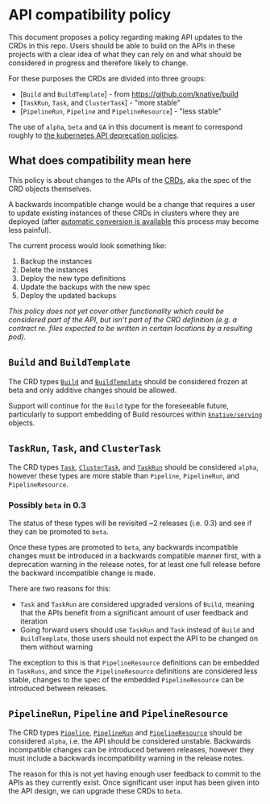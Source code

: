 # API compatibility policy

This document proposes a policy regarding making API updates to the CRDs in this
repo. Users should be able to build on the APIs in these projects with a clear
idea of what they can rely on and what should be considered in progress and
therefore likely to change.

For these purposes the CRDs are divided into three groups:

- [`Build` and `BuildTemplate`] - from <https://github.com/knative/build>
- [`TaskRun`, `Task`, and `ClusterTask`] - "more stable"
- [`PipelineRun`, `Pipeline` and `PipelineResource`] - "less stable"

The use of `alpha`, `beta` and `GA` in this document is meant to correspond
roughly to
[the kubernetes API deprecation policies](https://kubernetes.io/docs/reference/using-api/deprecation-policy/#deprecating-a-flag-or-cli).

## What does compatibility mean here

This policy is about changes to the APIs of the
[CRDs](https://kubernetes.io/docs/concepts/extend-kubernetes/api-extension/custom-resources/),
aka the spec of the CRD objects themselves.

A backwards incompatible change would be a change that requires a user to update
existing instances of these CRDs in clusters where they are deployed (after
[automatic conversion is available](https://kubernetes.io/docs/tasks/access-kubernetes-api/custom-resources/custom-resource-definition-versioning/#webhook-conversion)
this process may become less painful).

The current process would look something like:

1. Backup the instances
1. Delete the instances
1. Deploy the new type definitions
1. Update the backups with the new spec
1. Deploy the updated backups

_This policy does not yet cover other functionality which could be considered
part of the API, but isn’t part of the CRD definition (e.g. a contract re. files
expected to be written in certain locations by a resulting pod)._

## `Build` and `BuildTemplate`

The CRD types
[`Build`](https://github.com/knative/docs/blob/master/build/builds.md) and
[`BuildTemplate`](https://github.com/knative/docs/blob/master/build/build-templates.md)
should be considered frozen at beta and only additive changes should be allowed.

Support will continue for the `Build` type for the foreseeable future,
particularly to support embedding of Build resources within
[`knative/serving`](https://github.com/knative/serving) objects.

## `TaskRun`, `Task`, and `ClusterTask`

The CRD types
[`Task`](https://github.com/knative/build-pipeline/blob/master/docs/tasks.md),
[`ClusterTask`](https://github.com/knative/build-pipeline/blob/master/docs/tasks.md#clustertask),
and
[`TaskRun`](https://github.com/knative/build-pipeline/blob/master/docs/taskruns.md)
should be considered `alpha`, however these types are more stable than
`Pipeline`, `PipelineRun`, and `PipelineResource`.

### Possibly `beta` in 0.3

The status of these types will be revisited ~2 releases (i.e. 0.3) and see if
they can be promoted to `beta`.

Once these types are promoted to `beta`, any backwards incompatible changes must
be introduced in a backwards compatible manner first, with a deprecation warning
in the release notes, for at least one full release before the backward
incompatible change is made.

There are two reasons for this:

- `Task` and `TaskRun` are considered upgraded versions of `Build`, meaning that
  the APIs benefit from a significant amount of user feedback and iteration
- Going forward users should use `TaskRun` and `Task` instead of `Build` and
  `BuildTemplate`, those users should not expect the API to be changed on them
  without warning

The exception to this is that `PipelineResource` definitions can be embedded in
`TaskRuns`, and since the `PipelineResource` definitions are considered less
stable, changes to the spec of the embedded `PipelineResource` can be introduced
between releases.

## `PipelineRun`, `Pipeline` and `PipelineResource`

The CRD types
[`Pipeline`](https://github.com/knative/build-pipeline/blob/master/docs/pipelines.md),
[`PipelineRun`](https://github.com/knative/build-pipeline/blob/master/docs/pipelines.md)
and
[`PipelineResource`](https://github.com/knative/build-pipeline/blob/master/docs/resources.md#pipelineresources)
should be considered `alpha`, i.e. the API should be considered unstable.
Backwards incompatible changes can be introduced between releases, however they
must include a backwards incompatibility warning in the release notes.

The reason for this is not yet having enough user feedback to commit to the APIs
as they currently exist. Once significant user input has been given into the API
design, we can upgrade these CRDs to `beta`.
